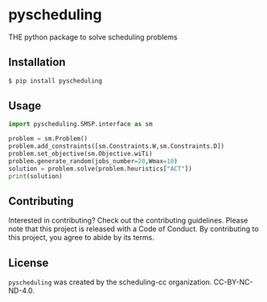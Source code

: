 # pyscheduling

THE python package to solve scheduling problems

## Installation

```bash
$ pip install pyscheduling
```

## Usage

```python
import pyscheduling.SMSP.interface as sm

problem = sm.Problem()
problem.add_constraints([sm.Constraints.W,sm.Constraints.D])
problem.set_objective(sm.Objective.wiTi)
problem.generate_random(jobs_number=20,Wmax=10)
solution = problem.solve(problem.heuristics["ACT"])
print(solution)
```

## Contributing

Interested in contributing? Check out the contributing guidelines. Please note that this project is released with a Code of Conduct. By contributing to this project, you agree to abide by its terms.

## License

`pyscheduling` was created by the scheduling-cc organization. CC-BY-NC-ND-4.0.